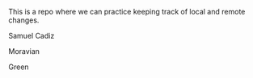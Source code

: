 This is a repo where we can practice keeping track of local and remote 
changes.

Samuel Cadiz


Moravian


Green
